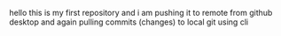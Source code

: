 hello this is my first repository
and i am pushing it to remote from github desktop
and again pulling commits (changes) to local git using cli
